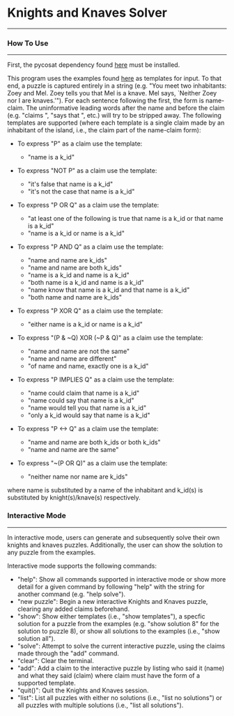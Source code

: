 # Knights and Knaves Solver
---

### How To Use
---
First, the pycosat dependency found [here](https://pypi.python.org/pypi/pycosat) must be installed.

This program uses the examples found [here](http://philosophy.hku.hk/think/logic/knights.php) as templates for input. To that end, a puzzle is captured entirely in a string (e.g. "You meet two inhabitants: Zoey and Mel.  Zoey tells you that Mel is a knave.  Mel says, `Neither Zoey nor I are knaves.'").
For each sentence following the first, the form is name-claim. The uninformative leading words after the name and before the claim (e.g. "claims ", "says that ", etc.) will try to be stripped away. The following templates are supported (where each template is a single claim made by an inhabitant of the island, i.e., the claim part of the name-claim form):

* To express "P" as a claim use the template:
	* "name is a k_id"

* To express "NOT P" as a claim use the template:
	* "it's false that name is a k_id"
	* "it's not the case that name is a k_id"

* To express "P OR Q" as a claim use the template:
	* "at least one of the following is true that name is a k_id or that name is a k_id"
	* "name is a k_id or name is a k_id"

* To express "P AND Q" as a claim use the template:
	* "name and name are k_ids"
	* "name and name are both k_ids"
	* "name is a k_id and name is a k_id"
	* "both name is a k_id and name is a k_id"
	* "name know that name is a k_id and that name is a k_id"
	* "both name and name are k_ids"

* To express "P XOR Q" as a claim use the template:
	* "either name is a k_id or name is a k_id"

* To express "(P & ~Q) XOR (~P & Q)" as a claim use the template:
	* "name and name are not the same"
	* "name and name are different"
	* "of name and name, exactly one is a k_id"

* To express "P IMPLIES Q" as a claim use the template:
	* "name could claim that name is a k_id"
	* "name could say that name is a k_id"
	* "name would tell you that name is a k_id"
	* "only a k_id would say that name is a k_id"

* To express "P <-> Q" as a claim use the template:
	* "name and name are both k_ids or both k_ids"
	* "name and name are the same"


* To express "~(P OR Q)" as a claim use the template:
	* "neither name nor name are k_ids"

where name is substituted by a name of the inhabitant and k_id(s) is substituted by knight(s)/knave(s) respectively.

### Interactive Mode
---
In interactive mode, users can generate and subsequently solve their own knights and knaves puzzles. Additionally, the user can show the solution to any puzzle from the examples.

Interactive mode supports the following commands:

* "help": Show all commands supported in interactive mode or show more detail for a given command by following "help" with the string for another command (e.g. "help solve"). 
* "new puzzle": Begin a new interactive Knights and Knaves puzzle, clearing any added claims beforehand.
* "show": Show either templates (i.e., "show templates"), a specfic solution for a puzzle from the examples (e.g. "show solution 8" for the solution to puzzle 8), or show all solutions to the examples (i.e., "show solution all").
* "solve": Attempt to solve the current interactive puzzle, using the claims made through the "add" command.
* "clear": Clear the terminal.
* "add":  Add a claim to the interactive puzzle by listing who said it (name) and what they said (claim) where claim must have the form of a supported template.
* "quit()": Quit the Knights and Knaves session.
* "list": List all puzzles with either no solutions (i.e., "list no solutions") or all puzzles with multiple solutions (i.e., "list all solutions").